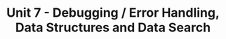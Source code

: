---
layout: page
title: Unit 7 - Debugging / Error Handling, Data Structures and Data Search
permalink: module_oop/unit7/
---